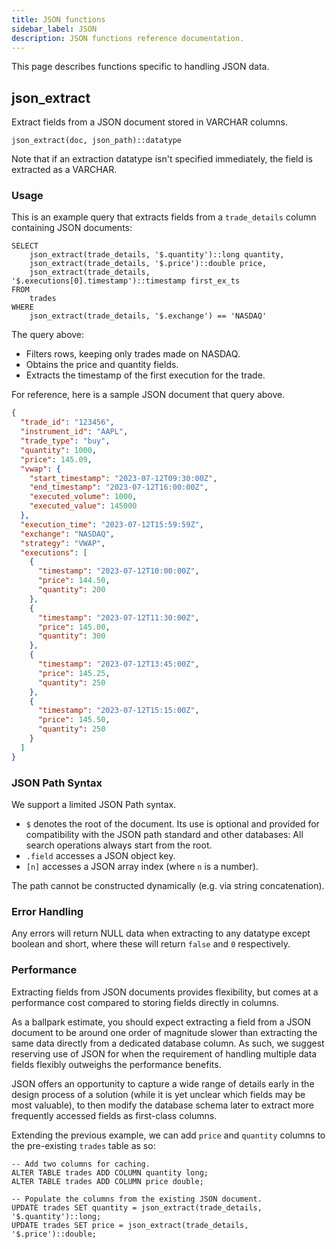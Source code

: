 ```yaml
---
title: JSON functions
sidebar_label: JSON
description: JSON functions reference documentation.
---
```


This page describes functions specific to handling JSON data.

## json_extract

Extract fields from a JSON document stored in VARCHAR columns.

`json_extract(doc, json_path)::datatype`

Note that if an extraction datatype isn't specified immediately, the field
is extracted as a VARCHAR.

### Usage

This is an example query that extracts fields from a `trade_details` column
containing JSON documents:

```questdb-sql title="Example"
SELECT
    json_extract(trade_details, '$.quantity')::long quantity,
    json_extract(trade_details, '$.price')::double price,
    json_extract(trade_details, '$.executions[0].timestamp')::timestamp first_ex_ts
FROM
    trades
WHERE
    json_extract(trade_details, '$.exchange') == 'NASDAQ'
```

The query above:
   * Filters rows, keeping only trades made on NASDAQ.
   * Obtains the price and quantity fields.
   * Extracts the timestamp of the first execution for the trade.

For reference, here is a sample JSON document that query above.

```json
{
  "trade_id": "123456",
  "instrument_id": "AAPL",
  "trade_type": "buy",
  "quantity": 1000,
  "price": 145.09,
  "vwap": {
    "start_timestamp": "2023-07-12T09:30:00Z",
    "end_timestamp": "2023-07-12T16:00:00Z",
    "executed_volume": 1000,
    "executed_value": 145000
  },
  "execution_time": "2023-07-12T15:59:59Z",
  "exchange": "NASDAQ",
  "strategy": "VWAP",
  "executions": [
    {
      "timestamp": "2023-07-12T10:00:00Z",
      "price": 144.50,
      "quantity": 200
    },
    {
      "timestamp": "2023-07-12T11:30:00Z",
      "price": 145.00,
      "quantity": 300
    },
    {
      "timestamp": "2023-07-12T13:45:00Z",
      "price": 145.25,
      "quantity": 250
    },
    {
      "timestamp": "2023-07-12T15:15:00Z",
      "price": 145.50,
      "quantity": 250
    }
  ]
}
```

### JSON Path Syntax

We support a limited JSON Path syntax.
* `$` denotes the root of the document. Its use is optional and provided for
  compatibility with the JSON path standard and other databases: All search
  operations always start from the root.
* `.field` accesses a JSON object key.
* `[n]` accesses a JSON array index (where `n` is a number).

The path cannot be constructed dynamically (e.g. via string concatenation).

### Error Handling

Any errors will return NULL data when extracting to any datatype except
boolean and short, where these will return `false` and `0` respectively.

### Performance

Extracting fields from JSON documents provides flexibility, but comes at a
performance cost compared to storing fields directly in columns.

As a ballpark estimate, you should expect extracting a field from a JSON
document to be around one order of magnitude slower than extracting the same
data directly from a dedicated database column. As such, we suggest reserving
use of JSON for when the requirement of handling multiple data fields flexibly
outweighs the performance benefits.

JSON offers an opportunity to capture a wide range of details early
in the design process of a solution (while it is yet unclear which fields may
be most valuable), to then modify the database schema later to extract more
frequently accessed fields as first-class columns.

Extending the previous example, we can add `price` and `quantity` columns to 
the pre-existing `trades` table as so:

```questdb-sql title="Extracting JSON to a new column"
-- Add two columns for caching.
ALTER TABLE trades ADD COLUMN quantity long;
ALTER TABLE trades ADD COLUMN price double;

-- Populate the columns from the existing JSON document.
UPDATE trades SET quantity = json_extract(trade_details, '$.quantity')::long;
UPDATE trades SET price = json_extract(trade_details, '$.price')::double;
```
